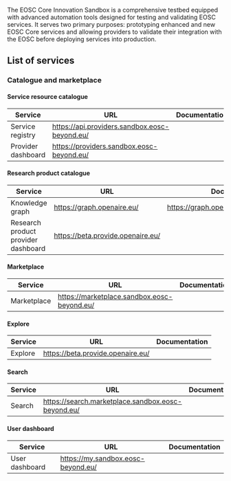 The EOSC Core Innovation Sandbox is a comprehensive testbed equipped with advanced automation tools designed for testing and validating EOSC services. It serves two primary purposes: prototyping enhanced and new EOSC Core services and allowing providers to validate their integration with the EOSC before deploying services into production.

## List of services

### Catalogue and marketplace

#### Service resource catalogue

| Service            | URL                                           | Documentation |
| ------------------ | --------------------------------------------- | ------------- |
| Service registry   | https://api.providers.sandbox.eosc-beyond.eu/ |               |
| Provider dashboard | https://providers.sandbox.eosc-beyond.eu/     |               |

#### Research product catalogue

| Service                             | URL                               | Documentation                             |
| ----------------------------------- | --------------------------------- | ----------------------------------------- |
| Knowledge graph                     | https://graph.openaire.eu/        | https://graph.openaire.eu/docs/apis/home/ |
| Research product provider dashboard | https://beta.provide.openaire.eu/ |                                           |

#### Marketplace

| Service     | URL                                         | Documentation |
| ----------- | ------------------------------------------- | ------------- |
| Marketplace | https://marketplace.sandbox.eosc-beyond.eu/ |               |

#### Explore

| Service | URL                               | Documentation |
| ------- | --------------------------------- | ------------- |
| Explore | https://beta.provide.openaire.eu/ |               |

#### Search

| Service | URL                                                | Documentation |
| ------- | -------------------------------------------------- | ------------- |
| Search  | https://search.marketplace.sandbox.eosc-beyond.eu/ |               |

#### User dashboard

| Service        | URL                                | Documentation |
| -------------- | ---------------------------------- | ------------- |
| User dashboard | https://my.sandbox.eosc-beyond.eu/ |               |
